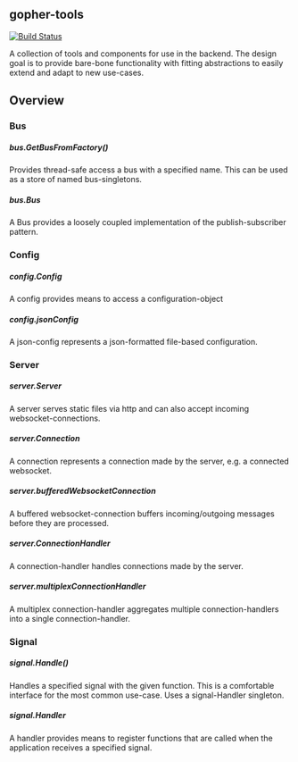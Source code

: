 ## gopher-tools
[![Build Status](https://travis-ci.org/jjxxs/gopher-tools.svg?branch=develop)](https://travis-ci.org/jjxxs/gopher-tools)

A collection of tools and components for use in the backend. The design goal is to provide bare-bone functionality with fitting abstractions to easily extend and adapt to new use-cases.

## Overview

### Bus

##### bus.GetBusFromFactory()
Provides thread-safe access a bus with a specified name. This can be used as a store of named bus-singletons.

##### bus.Bus
A Bus provides a loosely coupled implementation of the publish-subscriber pattern.

### Config

##### config.Config
A config provides means to access a configuration-object

##### config.jsonConfig
A json-config represents a json-formatted file-based configuration.

### Server

##### server.Server
A server serves static files via http and can also accept incoming websocket-connections.

##### server.Connection
A connection represents a connection made by the server, e.g. a connected websocket.

##### server.bufferedWebsocketConnection
A buffered websocket-connection buffers incoming/outgoing messages before they are processed.

##### server.ConnectionHandler
A connection-handler handles connections made by the server.

##### server.multiplexConnectionHandler
A multiplex connection-handler aggregates multiple connection-handlers into a single connection-handler.

### Signal

##### signal.Handle()
Handles a specified signal with the given function. This is a comfortable interface for the most common use-case. Uses a signal-Handler singleton.

##### signal.Handler
A handler provides means to register functions that are called when the application receives a specified signal.